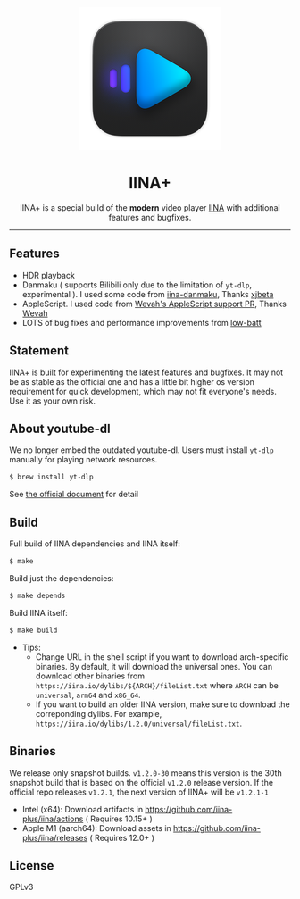 <p align="center">
<img height="256" src="https://github.com/iina/iina/raw/master/iina/Assets.xcassets/AppIcon.appiconset/iina-icon-256.png" />
</p>

<h1 align="center">IINA+</h1>

<p align="center">IINA+ is a special build of the <b>modern</b> video player <a href="https://github.com/iina/iina">IINA</a> with additional features and bugfixes.</p>

---

## Features

* HDR playback
* Danmaku ( supports Bilibili only due to the limitation of `yt-dlp`, experimental ). I used some code from [iina-danmaku](https://github.com/xjbeta/iina-danmaku), Thanks [xjbeta](https://github.com/xjbeta)
* AppleScript. I used code from [Wevah's AppleScript support PR](https://github.com/iina/iina/pull/2857), Thanks [Wevah](https://github.com/Wevah)
* LOTS of bug fixes and performance improvements from [low-batt](https://github.com/iina-plus?type=source)

## Statement

IINA+ is built for experimenting the latest features and bugfixes. It may not be as stable as the official one and has a little bit higher os version requirement for quick development, which may not fit everyone's needs. Use it as your own risk.

## About youtube-dl

We no longer embed the outdated youtube-dl. Users must install `yt-dlp` manually for playing network resources.

```sh
$ brew install yt-dlp
```

See [the official document](https://github.com/yt-dlp/yt-dlp#readme) for detail

## Build

Full build of IINA dependencies and IINA itself:
```bash
$ make
```

Build just the dependencies:
```bash
$ make depends
```

Build IINA itself:
```bash
$ make build
```
  - Tips:
    - Change URL in the shell script if you want to download arch-specific binaries. By default, it will download the universal ones. You can download other binaries from `https://iina.io/dylibs/${ARCH}/fileList.txt` where `ARCH` can be `universal`, `arm64` and `x86_64`.
    - If you want to build an older IINA version, make sure to download the correponding dylibs. For example, `https://iina.io/dylibs/1.2.0/universal/fileList.txt`.

## Binaries

We release only snapshot builds. `v1.2.0-30` means this version is the 30th snapshot build that is based on the official `v1.2.0` release version. If the official repo releases `v1.2.1`, the next version of IINA+ will be `v1.2.1-1`

* Intel (x64): Download artifacts in <https://github.com/iina-plus/iina/actions> ( Requires 10.15+ )
* Apple M1 (aarch64): Download assets in <https://github.com/iina-plus/iina/releases> ( Requires 12.0+ )

## License

GPLv3